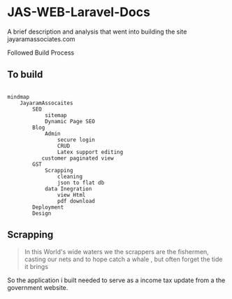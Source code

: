 # JAS-WEB-Laravel-Docs

A brief description and analysis that went into building the site jayaramassociates.com

Followed Build Process 

## To build 
```mermaid

mindmap
    JayaramAssocaites
        SEO
            sitemap
            Dynamic Page SEO
        Blog
            Admin 
                secure login
                CRUD
                Latex support editing
           customer paginated view
        GST
            Scrapping
                cleaning
                json to flat db
            data Inegration
                view Html
                pdf download
        Deployment
        Design
```









## Scrapping

>In this World's wide waters we the scrappers are the fishermen, casting our nets and to hope catch a whale , but often forget the tide it brings 

So the application i built needed to serve as a income tax update from a the government website. 



